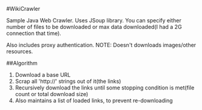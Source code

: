 #WikiCrawler

Sample Java Web Crawler. Uses JSoup library.
You can specify either number of files to be downloaded or max data downloaded(I had a 2G connection that time).

Also includes proxy authentication.
NOTE: Doesn't downloads images/other resources. 

##Algorithm
1. Download a base URL
2. Scrap all 'http://' strings out of it(the links)
3. Recursively download the links until some stopping condition is met(file count or total download size)
4. Also maintains a list of loaded links, to prevent re-downloading
